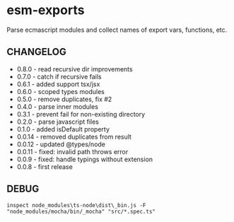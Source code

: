 # esm-exports
Parse ecmascript modules and collect names of export vars, functions, etc.

## CHANGELOG
* 0.8.0 - read recursive dir improvements
* 0.7.0 - catch if recursive fails
* 0.6.1 - added support tsx/jsx
* 0.6.0 - scoped types modules
* 0.5.0 - remove duplicates, fix #2
* 0.4.0 - parse inner modules
* 0.3.1 - prevent fail for non-existing directory
* 0.2.0 - parse javascript files
* 0.1.0 - added isDefault property
* 0.0.14 - removed duplicates from result
* 0.0.12 - updated @types/node
* 0.0.11 - fixed: invalid path throws error
* 0.0.9 - fixed: handle typings without extension
* 0.0.8 - first release

DEBUG
---
`inspect node_modules\ts-node\dist\_bin.js -F "node_modules/mocha/bin/_mocha" "src/*.spec.ts"`